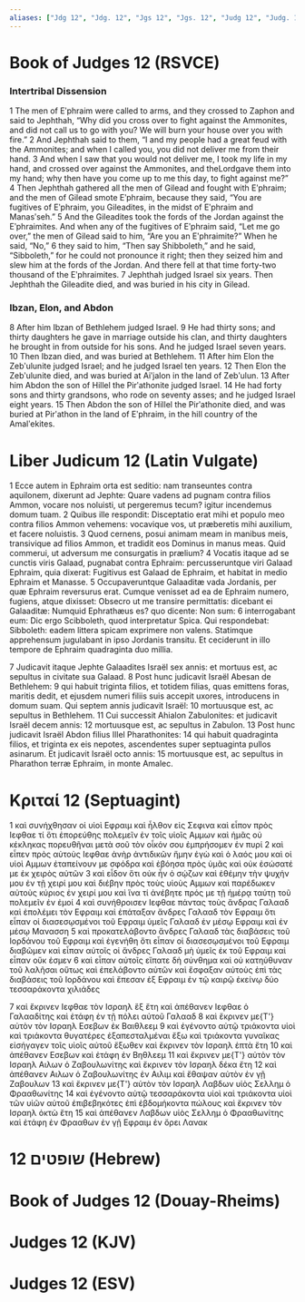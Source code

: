 ```yaml
---
aliases: ["Jdg 12", "Jdg. 12", "Jgs 12", "Jgs. 12", "Judg 12", "Judg. 12"]
---
```



# Book of Judges 12 (RSVCE)

### Intertribal Dissension
1 The men of Eʹphraim were called to arms, and they crossed to Zaphon and said to Jephthah, “Why did you cross over to fight against the Ammonites, and did not call us to go with you? We will burn your house over you with fire.”
2 And Jephthah said to them, “I and my people had a great feud with the Ammonites; and when I called you, you did not deliver me from their hand.
3 And when I saw that you would not deliver me, I took my life in my hand, and crossed over against the Ammonites, and theLordgave them into my hand; why then have you come up to me this day, to fight against me?”
4 Then Jephthah gathered all the men of Gilead and fought with Eʹphraim; and the men of Gilead smote Eʹphraim, because they said, “You are fugitives of Eʹphraim, you Gileadites, in the midst of Eʹphraim and Manasʹseh.”
5 And the Gileadites took the fords of the Jordan against the Eʹphraimites. And when any of the fugitives of Eʹphraim said, “Let me go over,” the men of Gilead said to him, “Are you an Eʹphraimite?” When he said, “No,”
6 they said to him, “Then say Shibboleth,” and he said, “Sibboleth,” for he could not pronounce it right; then they seized him and slew him at the fords of the Jordan. And there fell at that time forty-two thousand of the Eʹphraimites.
7 Jephthah judged Israel six years. Then Jephthah the Gileadite died, and was buried in his city in Gilead.
### Ibzan, Elon, and Abdon
8 After him Ibzan of Bethlehem judged Israel.
9 He had thirty sons; and thirty daughters he gave in marriage outside his clan, and thirty daughters he brought in from outside for his sons. And he judged Israel seven years.
10 Then Ibzan died, and was buried at Bethlehem.
11 After him Elon the Zebʹulunite judged Israel; and he judged Israel ten years.
12 Then Elon the Zebʹulunite died, and was buried at Aiʹjalon in the land of Zebʹulun.
13 After him Abdon the son of Hillel the Pirʹathonite judged Israel.
14 He had forty sons and thirty grandsons, who rode on seventy asses; and he judged Israel eight years.
15 Then Abdon the son of Hillel the Pirʹathonite died, and was buried at Pirʹathon in the land of Eʹphraim, in the hill country of the Amalʹekites.


# Liber Judicum 12 (Latin Vulgate)

1 Ecce autem in Ephraim orta est seditio: nam transeuntes contra aquilonem, dixerunt ad Jephte: Quare vadens ad pugnam contra filios Ammon, vocare nos noluisti, ut pergeremus tecum? igitur incendemus domum tuam.
2 Quibus ille respondit: Disceptatio erat mihi et populo meo contra filios Ammon vehemens: vocavique vos, ut præberetis mihi auxilium, et facere noluistis.
3 Quod cernens, posui animam meam in manibus meis, transivique ad filios Ammon, et tradidit eos Dominus in manus meas. Quid commerui, ut adversum me consurgatis in prælium?
4 Vocatis itaque ad se cunctis viris Galaad, pugnabat contra Ephraim: percusseruntque viri Galaad Ephraim, quia dixerat: Fugitivus est Galaad de Ephraim, et habitat in medio Ephraim et Manasse.
5 Occupaveruntque Galaaditæ vada Jordanis, per quæ Ephraim reversurus erat. Cumque venisset ad ea de Ephraim numero, fugiens, atque dixisset: Obsecro ut me transire permittatis: dicebant ei Galaaditæ: Numquid Ephrathæus es? quo dicente: Non sum:
6 interrogabant eum: Dic ergo Scibboleth, quod interpretatur Spica. Qui respondebat: Sibboleth: eadem littera spicam exprimere non valens. Statimque apprehensum jugulabant in ipso Jordanis transitu. Et ceciderunt in illo tempore de Ephraim quadraginta duo millia.

7 Judicavit itaque Jephte Galaadites Israël sex annis: et mortuus est, ac sepultus in civitate sua Galaad.
8 Post hunc judicavit Israël Abesan de Bethlehem:
9 qui habuit triginta filios, et totidem filias, quas emittens foras, maritis dedit, et ejusdem numeri filiis suis accepit uxores, introducens in domum suam. Qui septem annis judicavit Israël:
10 mortuusque est, ac sepultus in Bethlehem.
11 Cui successit Ahialon Zabulonites: et judicavit Israël decem annis:
12 mortuusque est, ac sepultus in Zabulon.
13 Post hunc judicavit Israël Abdon filius Illel Pharathonites:
14 qui habuit quadraginta filios, et triginta ex eis nepotes, ascendentes super septuaginta pullos asinarum. Et judicavit Israël octo annis:
15 mortuusque est, ac sepultus in Pharathon terræ Ephraim, in monte Amalec.


# Κριταί 12 (Septuagint)

1 καὶ συνήχθησαν οἱ υἱοὶ Εφραιμ καὶ ἦλθον εἰς Σεφινα καὶ εἶπον πρὸς Ιεφθαε τί ὅτι ἐπορεύθης πολεμεῖν ἐν τοῖς υἱοῖς Αμμων καὶ ἡμᾶς οὐ κέκληκας πορευθῆναι μετὰ σοῦ τὸν οἶκόν σου ἐμπρήσομεν ἐν πυρί
2 καὶ εἶπεν πρὸς αὐτοὺς Ιεφθαε ἀνὴρ ἀντιδικῶν ἤμην ἐγὼ καὶ ὁ λαός μου καὶ οἱ υἱοὶ Αμμων ἐταπείνουν με σφόδρα καὶ ἐβόησα πρὸς ὑμᾶς καὶ οὐκ ἐσώσατέ με ἐκ χειρὸς αὐτῶν
3 καὶ εἶδον ὅτι οὐκ ἦν ὁ σῴζων καὶ ἐθέμην τὴν ψυχήν μου ἐν τῇ χειρί μου καὶ διέβην πρὸς τοὺς υἱοὺς Αμμων καὶ παρέδωκεν αὐτοὺς κύριος ἐν χειρί μου καὶ ἵνα τί ἀνέβητε πρός με τῇ ἡμέρᾳ ταύτῃ τοῦ πολεμεῖν ἐν ἐμοί
4 καὶ συνήθροισεν Ιεφθαε πάντας τοὺς ἄνδρας Γαλααδ καὶ ἐπολέμει τὸν Εφραιμ καὶ ἐπάταξαν ἄνδρες Γαλααδ τὸν Εφραιμ ὅτι εἶπαν οἱ διασεσῳσμένοι τοῦ Εφραιμ ὑμεῖς Γαλααδ ἐν μέσῳ Εφραιμ καὶ ἐν μέσῳ Μανασση
5 καὶ προκατελάβοντο ἄνδρες Γαλααδ τὰς διαβάσεις τοῦ Ιορδάνου τοῦ Εφραιμ καὶ ἐγενήθη ὅτι εἶπαν οἱ διασεσῳσμένοι τοῦ Εφραιμ διαβῶμεν καὶ εἶπαν αὐτοῖς οἱ ἄνδρες Γαλααδ μὴ ὑμεῖς ἐκ τοῦ Εφραιμ καὶ εἶπαν οὔκ ἐσμεν
6 καὶ εἶπαν αὐτοῖς εἴπατε δὴ σύνθημα καὶ οὐ κατηύθυναν τοῦ λαλῆσαι οὕτως καὶ ἐπελάβοντο αὐτῶν καὶ ἔσφαξαν αὐτοὺς ἐπὶ τὰς διαβάσεις τοῦ Ιορδάνου καὶ ἔπεσαν ἐξ Εφραιμ ἐν τῷ καιρῷ ἐκείνῳ δύο τεσσαράκοντα χιλιάδες

7 καὶ ἔκρινεν Ιεφθαε τὸν Ισραηλ ἓξ ἔτη καὶ ἀπέθανεν Ιεφθαε ὁ Γαλααδίτης καὶ ἐτάφη ἐν τῇ πόλει αὐτοῦ Γαλααδ
8 καὶ ἔκρινεν με{T'} αὐτὸν τὸν Ισραηλ Εσεβων ἐκ Βαιθλεεμ
9 καὶ ἐγένοντο αὐτῷ τριάκοντα υἱοὶ καὶ τριάκοντα θυγατέρες ἐξαπεσταλμέναι ἔξω καὶ τριάκοντα γυναῖκας εἰσήγαγεν τοῖς υἱοῖς αὐτοῦ ἔξωθεν καὶ ἔκρινεν τὸν Ισραηλ ἑπτὰ ἔτη
10 καὶ ἀπέθανεν Εσεβων καὶ ἐτάφη ἐν Βηθλεεμ
11 καὶ ἔκρινεν με{T'} αὐτὸν τὸν Ισραηλ Αιλων ὁ Ζαβουλωνίτης καὶ ἔκρινεν τὸν Ισραηλ δέκα ἔτη
12 καὶ ἀπέθανεν Αιλων ὁ Ζαβουλωνίτης ἐν Αιλιμ καὶ ἔθαψαν αὐτὸν ἐν γῇ Ζαβουλων
13 καὶ ἔκρινεν με{T'} αὐτὸν τὸν Ισραηλ Λαβδων υἱὸς Σελλημ ὁ Φρααθωνίτης
14 καὶ ἐγένοντο αὐτῷ τεσσαράκοντα υἱοὶ καὶ τριάκοντα υἱοὶ τῶν υἱῶν αὐτοῦ ἐπιβεβηκότες ἐπὶ ἑβδομήκοντα πώλους καὶ ἔκρινεν τὸν Ισραηλ ὀκτὼ ἔτη
15 καὶ ἀπέθανεν Λαβδων υἱὸς Σελλημ ὁ Φρααθωνίτης καὶ ἐτάφη ἐν Φρααθων ἐν γῇ Εφραιμ ἐν ὄρει Λανακ


# 12 שופטים (Hebrew)


# Book of Judges 12 (Douay-Rheims)


# Judges 12 (KJV)


# Judges 12 (ESV)

